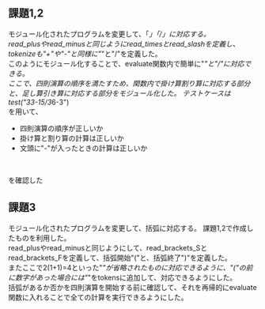 ## 課題1,2
モジュール化されたプログラムを変更して、「*」「/」に対応する。
<br>
read_plusやread_minusと同じようにread_timesとread_slashを定義し、tokenizeも"+"や"-"と同様に"*"と"/"を定義した。
<br>
このようにモジュール化することで、evaluate関数内で簡単に"*"と"/"に対応できる。
<br>
ここで、四則演算の順序を満たすため、関数内で掛け算割り算に対応する部分と、足し算引き算に対応する部分をモジュール化した。
テストケースは
<br>
test("33-15/3*6-3")
<br>
を用いて、
- 四則演算の順序が正しいか
- 掛け算と割り算の計算は正しいか
- 文頭に"-"が入ったときの計算は正しいか
<br>

を確認した

## 課題3
モジュール化されたプログラムを変更して、括弧に対応する。
課題1,2で作成したものを利用した。
<br>
read_plusやread_minusと同じようにして、read_brackets_Sとread_brackets_Fを定義して、括弧開始"("と、括弧終了")"を定義した。
<br>
またここで2(1+1)=4といった"*"が省略されたものに対応できるように、"("の前に数字があった場合には"*"をtokensに追加して、対応できるようにした。
<br>
括弧があるか否かを四則演算を開始する前に確認して、それを再帰的にevaluate関数に入れることで全ての計算を実行できるようにした。

